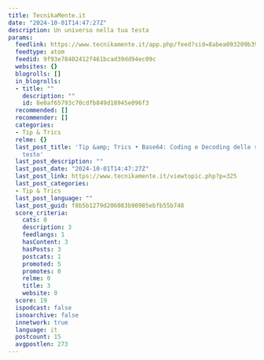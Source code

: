 ```yaml
---
title: TecnikaMente.it
date: "2024-10-01T14:47:27Z"
description: Un universo nella tua testa
params:
  feedlink: https://www.tecnikamente.it/app.php/feed?sid=8abea093209b3912056c3e4e6c71ae7e
  feedtype: atom
  feedid: 9f93e78402412f461bcad39dd94ec09c
  websites: {}
  blogrolls: []
  in_blogrolls:
  - title: ""
    description: ""
    id: 8e0af65793c70cdfb849d18945e096f3
  recommended: []
  recommender: []
  categories:
  - Tip & Trics
  relme: {}
  last_post_title: 'Tip &amp; Trics • Base64: Coding e Decoding delle stringhe di
    testo'
  last_post_description: ""
  last_post_date: "2024-10-01T14:47:27Z"
  last_post_link: https://www.tecnikamente.it/viewtopic.php?p=325
  last_post_categories:
  - Tip & Trics
  last_post_language: ""
  last_post_guid: f8b5b1279d206083b90985ebfb55b748
  score_criteria:
    cats: 0
    description: 3
    feedlangs: 1
    hasContent: 3
    hasPosts: 3
    postcats: 1
    promoted: 5
    promotes: 0
    relme: 0
    title: 3
    website: 0
  score: 19
  ispodcast: false
  isnoarchive: false
  innetwork: true
  language: it
  postcount: 15
  avgpostlen: 273
---
```

